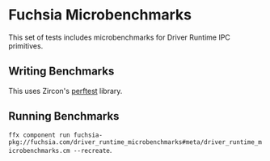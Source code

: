 # Fuchsia Microbenchmarks

This set of tests includes microbenchmarks for Driver Runtime IPC primitives.

## Writing Benchmarks

This uses Zircon's
[perftest](https://fuchsia.googlesource.com/fuchsia/+/HEAD/zircon/system/ulib/perftest/)
library.

## Running Benchmarks

`ffx component run fuchsia-pkg://fuchsia.com/driver_runtime_microbenchmarks#meta/driver_runtime_microbenchmarks.cm --recreate`.
